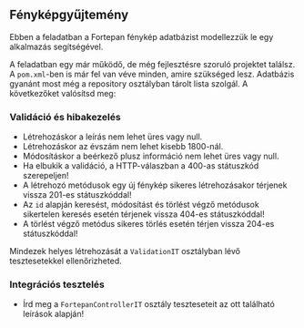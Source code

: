 ## Fényképgyűjtemény

Ebben a feladatban a Fortepan fénykép adatbázist modellezzük le egy
alkalmazás segítségével.

A feladatban egy már működő, de még fejlesztésre szoruló projektet találsz.
A `pom.xml`-ben is már fel van véve minden, amire szükséged lesz.
Adatbázis gyanánt most még a repository osztályban tárolt lista szolgál.
A következőket valósítsd meg:

### Validáció és hibakezelés

* Létrehozáskor a leírás nem lehet üres vagy null.
* Létrehozáskor az évszám nem lehet kisebb 1800-nál.
* Módosításkor a beérkező plusz információ nem lehet üres vagy null.
* Ha elbukik a validáció, a HTTP-válaszban a 400-as státuszkód szerepeljen!
* A létrehozó metódusok egy új fénykép sikeres létrehozásakor térjenek vissza
  201-es státuszkóddal!
* Az `id` alapján keresést, módosítást és törlést végző metódusok sikertelen
  keresés esetén térjenek vissza 404-es státuszkóddal!
* A törlést végző metódus sikeres törlés esetén térjen vissza 204-es státuszkóddal!

Mindezek helyes létrehozását a `ValidationIT` osztályban lévő tesztesetekkel
ellenőrizheted.

### Integrációs tesztelés

* Írd meg a `FortepanControllerIT` osztály teszteseteit az ott található leírások alapján!